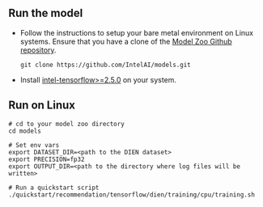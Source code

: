 <!--- 50. AI Kit -->
## Run the model
* Follow the instructions to setup your bare metal environment on Linux systems. Ensure that you have a clone of the [Model Zoo Github repository](https://github.com/IntelAI/models).
  ```
  git clone https://github.com/IntelAI/models.git
  ```

* Install [intel-tensorflow>=2.5.0](https://pypi.org/project/intel-tensorflow/) on your system.

## Run on Linux
```
# cd to your model zoo directory
cd models

# Set env vars
export DATASET_DIR=<path to the DIEN dataset>
export PRECISION=fp32
export OUTPUT_DIR=<path to the directory where log files will be written>

# Run a quickstart script
./quickstart/recommendation/tensorflow/dien/training/cpu/training.sh
```
